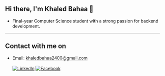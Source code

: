 ## Hi there, I'm Khaled Bahaa 👋

* Final-year Computer Science student with a strong passion for backend development.

<hr>

## Contact with me on

* Email: khaledbahaa2400@gmail.com<br><br>
  [![LinkedIn](https://camo.githubusercontent.com/8de1b687d01dbed7bc99ffd919f9ef67cb523fb44a02465f42726db98f941492/68747470733a2f2f696d672e736869656c64732e696f2f62616467652f6c696e6b6564696e2d3030373762352e7376673f7374796c653d666f722d7468652d6261646765266c6f676f3d6c696e6b6564696e266c6f676f436f6c6f723d7768697465)](https://www.linkedin.com/in/your-profile-url/) 
[![Facebook](https://camo.githubusercontent.com/0516b078942b7c76baa584e388f51b2f81501ce47a7143447c93b9bc8278b86d/68747470733a2f2f696d672e736869656c64732e696f2f62616467652f46616365626f6f6b2d3432363742322e7376673f7374796c653d666f722d7468652d6261646765266c6f676f3d66616365626f6f6b266c6f676f436f6c6f723d7768697465)](https://www.facebook.com/khaled.bahaa.75)
